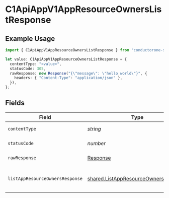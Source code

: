 # C1ApiAppV1AppResourceOwnersListResponse

## Example Usage

```typescript
import { C1ApiAppV1AppResourceOwnersListResponse } from "conductorone-sdk-typescript/sdk/models/operations";

let value: C1ApiAppV1AppResourceOwnersListResponse = {
  contentType: "<value>",
  statusCode: 305,
  rawResponse: new Response("{\"message\": \"hello world\"}", {
    headers: { "Content-Type": "application/json" },
  }),
};
```

## Fields

| Field                                                                                                  | Type                                                                                                   | Required                                                                                               | Description                                                                                            |
| ------------------------------------------------------------------------------------------------------ | ------------------------------------------------------------------------------------------------------ | ------------------------------------------------------------------------------------------------------ | ------------------------------------------------------------------------------------------------------ |
| `contentType`                                                                                          | *string*                                                                                               | :heavy_check_mark:                                                                                     | HTTP response content type for this operation                                                          |
| `statusCode`                                                                                           | *number*                                                                                               | :heavy_check_mark:                                                                                     | HTTP response status code for this operation                                                           |
| `rawResponse`                                                                                          | [Response](https://developer.mozilla.org/en-US/docs/Web/API/Response)                                  | :heavy_check_mark:                                                                                     | Raw HTTP response; suitable for custom response parsing                                                |
| `listAppResourceOwnersResponse`                                                                        | [shared.ListAppResourceOwnersResponse](../../../sdk/models/shared/listappresourceownersresponse.md)    | :heavy_minus_sign:                                                                                     | The ListAppResourceOwnersResponse message contains a list of results and a nextPageToken if applicable |